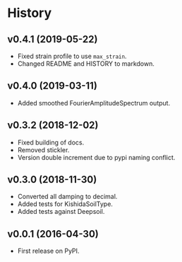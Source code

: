 # History

## v0.4.1 (2019-05-22)
- Fixed strain profile to use `max_strain`.
- Changed README and HISTORY to markdown.

## v0.4.0 (2019-03-11)
- Added smoothed FourierAmplitudeSpectrum output.

## v0.3.2 (2018-12-02)

- Fixed building of docs.
- Removed stickler.
- Version double increment due to pypi naming conflict.

## v0.3.0 (2018-11-30)
- Converted all damping to decimal.
- Added tests for KishidaSoilType.
- Added tests against Deepsoil.

## v0.0.1 (2016-04-30)
- First release on PyPI.
